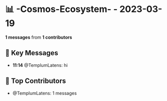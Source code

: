 # 📊 -Cosmos-Ecosystem- - 2023-03-19
**1 messages** from **1 contributors**

## 💬 Key Messages
- **11:14** @TemplumLatens: hi

## 👥 Top Contributors
- @TemplumLatens: 1 messages